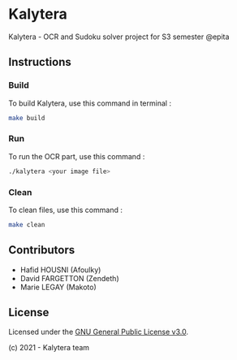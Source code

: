 # Kalytera
Kalytera - OCR and Sudoku solver project for S3 semester @epita

## Instructions

### Build
To build Kalytera, use this command in terminal :

```bash
make build
```

### Run
To run the OCR part, use this command :

```bash
./kalytera <your image file>
```

### Clean
To clean files, use this command :

```bash
make clean
```

## Contributors
- Hafid HOUSNI (Afoulky)
- David FARGETTON (Zendeth)
- Marie LEGAY (Makoto)

## License
Licensed under the [GNU General Public License v3.0](./LICENSE.md).

(c) 2021 - Kalytera team